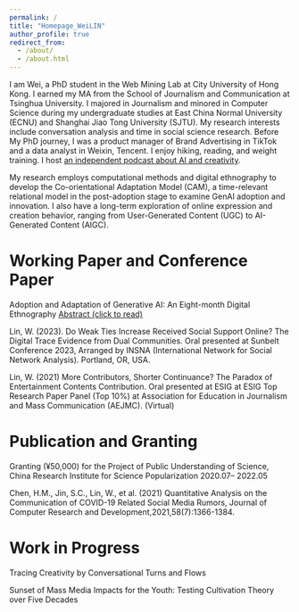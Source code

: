 ```yaml
---
permalink: /
title: "Homepage_WeiLIN"
author_profile: true
redirect_from: 
  - /about/
  - /about.html
---
```


I am Wei, a PhD student in the Web Mining Lab at City University of Hong Kong. I earned my MA from the School of Journalism and Communication at Tsinghua University. I majored in Journalism and minored in Computer Science during my undergraduate studies at East China Normal University (ECNU) and Shanghai Jiao Tong University (SJTU). My research interests include conversation analysis and time in social science research. Before My PhD journey, I was a product manager of Brand Advertising in TikTok and a data analyst in Weixin, Tencent. I enjoy hiking, reading, and weight training. I host [an independent podcast about AI and creativity](https://podcasts.apple.com/cn/podcast/ai%E5%88%9B%E6%84%8F%E8%A7%82%E5%AF%9F%E5%AE%A4/id1733591392?l=en-GB).

My research employs computational methods and digital ethnography to develop the Co-orientational Adaptation Model (CAM), a time-relevant relational model in the post-adoption stage to examine GenAI adoption and innovation. I also have a long-term exploration of online expression and creation behavior, ranging from User-Generated Content (UGC) to AI-Generated Content (AIGC).


Working Paper and Conference Paper
======
Adoption and Adaptation of Generative AI: An Eight-month Digital Ethnography
[Abstract (click to read)](https://www.icahdq.org/mpage/ICA25-theme)

Lin, W. (2023). Do Weak Ties Increase Received Social Support Online? The Digital Trace Evidence from Dual Communities. Oral presented at Sunbelt Conference 2023, Arranged by INSNA (International Network for Social Network Analysis). Portland, OR, USA.

Lin, W. (2021) More Contributors, Shorter Continuance? The Paradox of Entertainment Contents Contribution. Oral presented at ESIG at ESIG Top Research Paper Panel (Top 10%) at Association for Education in Journalism and Mass Communication (AEJMC). (Virtual)

Publication and Granting
======
Granting (¥50,000) for the Project of Public Understanding of Science, China Research Institute for Science Popularization  2020.07– 2022.05

Chen, H.M., Jin, S.C., Lin, W., et al. (2021) Quantitative Analysis on the Communication of COVID-19 Related Social Media Rumors, Journal of Computer Research and Development,2021,58(7):1366-1384.

Work in Progress
======
Tracing Creativity by Conversational Turns and Flows

Sunset of Mass Media Impacts for the Youth: Testing Cultivation Theory over Five Decades
